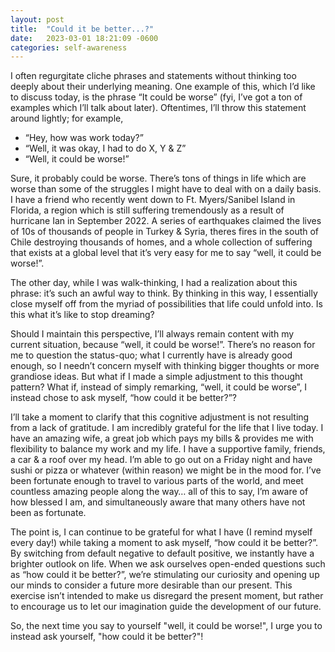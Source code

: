 ```yaml
---
layout: post
title:  "Could it be better...?"
date:   2023-03-01 18:21:09 -0600
categories: self-awareness
---
```

I often regurgitate cliche phrases and statements without thinking too deeply about their underlying meaning. One example of this, which I’d like to discuss today, is the phrase “It could be worse” (fyi, I’ve got a ton of examples which I’ll talk about later). Oftentimes, I’ll throw this statement around lightly; for example,

- “Hey, how was work today?”
- “Well, it was okay, I had to do X, Y & Z”
- “Well, it could be worse!”

Sure, it probably could be worse. There’s tons of things in life which are worse than some of the struggles I might have to deal with on a daily basis. I have a friend who recently went down to Ft. Myers/Sanibel Island in Florida, a region which is still suffering tremendously as a result of hurricane Ian in September 2022. A series of earthquakes claimed the lives of 10s of thousands of people in Turkey & Syria, theres fires in the south of Chile destroying thousands of homes, and a whole collection of suffering that exists at a global level that it’s very easy for me to say “well, it could be worse!”.

The other day, while I was walk-thinking, I had a realization about this phrase: it’s such an awful way to think. By thinking in this way, I essentially close myself off from the myriad of possibilities that life could unfold into. Is this what it’s like to stop dreaming?

Should I maintain this perspective, I’ll always remain content with my current situation, because “well, it could be worse!”. There’s no reason for me to question the status-quo;  what I currently have is already good enough, so I needn’t concern myself with thinking bigger thoughts or more grandiose ideas. But what if I made a simple adjustment to this thought pattern? What if, instead of simply remarking, “well, it could be worse”, I instead chose to ask myself, “how could it be better?”?

I’ll take a moment to clarify that this cognitive adjustment is not resulting from a lack of gratitude. I am incredibly grateful for the life that I live today. I have an amazing wife, a great job which pays my bills & provides me with flexibility to balance my work and my life. I have a supportive family, friends, a car & a roof over my head. I’m able to go out on a Friday night and have sushi or pizza or whatever (within reason) we might be in the mood for. I’ve been fortunate enough to travel to various parts of the world, and meet countless amazing people along the way… all of this to say, I’m aware of how blessed I am, and simultaneously aware that many others have not been as fortunate.

 The point is, I can continue to be grateful for what I have (I remind myself every day!) while taking a moment to ask myself, “how could it be better?”. By switching from default negative to default positive, we instantly have a brighter outlook on life. When we ask ourselves open-ended questions such as “how could it be better?”, we’re stimulating our curiosity and opening up our minds to consider a future more desirable than our present. This exercise isn’t intended to make us disregard the present moment, but rather to encourage us to let our imagination guide the development of our future.

So, the next time you say to yourself "well, it could be worse!", I urge you to instead ask yourself, "how could it be better?"!